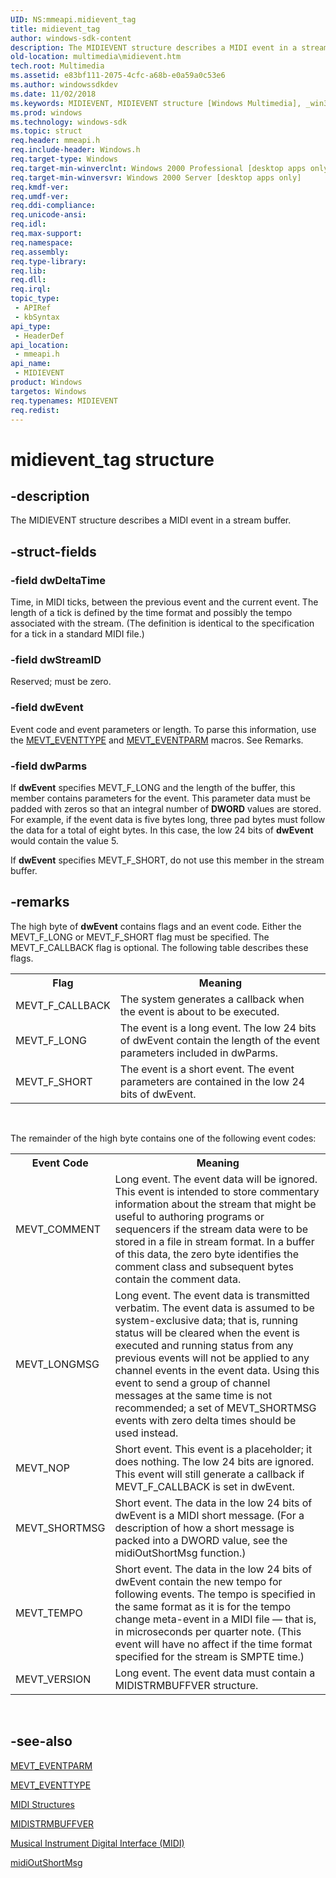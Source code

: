```yaml
---
UID: NS:mmeapi.midievent_tag
title: midievent_tag
author: windows-sdk-content
description: The MIDIEVENT structure describes a MIDI event in a stream buffer.
old-location: multimedia\midievent.htm
tech.root: Multimedia
ms.assetid: e83bf111-2075-4cfc-a68b-e0a59a0c53e6
ms.author: windowssdkdev
ms.date: 11/02/2018
ms.keywords: MIDIEVENT, MIDIEVENT structure [Windows Multimedia], _win32_MIDIEVENT_str, midievent_tag, mmeapi/MIDIEVENT, multimedia.midievent
ms.prod: windows
ms.technology: windows-sdk
ms.topic: struct
req.header: mmeapi.h
req.include-header: Windows.h
req.target-type: Windows
req.target-min-winverclnt: Windows 2000 Professional [desktop apps only]
req.target-min-winversvr: Windows 2000 Server [desktop apps only]
req.kmdf-ver: 
req.umdf-ver: 
req.ddi-compliance: 
req.unicode-ansi: 
req.idl: 
req.max-support: 
req.namespace: 
req.assembly: 
req.type-library: 
req.lib: 
req.dll: 
req.irql: 
topic_type:
 - APIRef
 - kbSyntax
api_type:
 - HeaderDef
api_location:
 - mmeapi.h
api_name:
 - MIDIEVENT
product: Windows
targetos: Windows
req.typenames: MIDIEVENT
req.redist: 
---
```


# midievent_tag structure


## -description



The MIDIEVENT structure describes a MIDI event in a stream buffer.




## -struct-fields




### -field dwDeltaTime

Time, in MIDI ticks, between the previous event and the current event. The length of a tick is defined by the time format and possibly the tempo associated with the stream. (The definition is identical to the specification for a tick in a standard MIDI file.)


### -field dwStreamID

Reserved; must be zero.


### -field dwEvent

Event code and event parameters or length. To parse this information, use the <a href="https://msdn.microsoft.com/ce2ca2b4-129c-4164-ad0c-de748b4a29aa">MEVT_EVENTTYPE</a> and <a href="https://msdn.microsoft.com/cabb6e1f-2a86-47eb-9bbb-1429cc56f485">MEVT_EVENTPARM</a> macros. See Remarks.
            


### -field dwParms

If <b>dwEvent</b> specifies MEVT_F_LONG and the length of the buffer, this member contains parameters for the event. This parameter data must be padded with zeros so that an integral number of <b>DWORD</b> values are stored. For example, if the event data is five bytes long, three pad bytes must follow the data for a total of eight bytes. In this case, the low 24 bits of <b>dwEvent</b> would contain the value 5.
            

If <b>dwEvent</b> specifies MEVT_F_SHORT, do not use this member in the stream buffer.
            


## -remarks



The high byte of <b>dwEvent</b> contains flags and an event code. Either the MEVT_F_LONG or MEVT_F_SHORT flag must be specified. The MEVT_F_CALLBACK flag is optional. The following table describes these flags.
      

<table>
<tr>
<th>Flag</th>
<th>Meaning</th>
</tr>
<tr>
<td>MEVT_F_CALLBACK</td>
<td>The system generates a callback when the event
              is about to be executed.
            </td>
</tr>
<tr>
<td>MEVT_F_LONG</td>
<td>The event is a long event. The low 24 bits of dwEvent contain the length of the event parameters included in dwParms.
            </td>
</tr>
<tr>
<td>MEVT_F_SHORT</td>
<td>The event is a short event. The event parameters are contained in the low 24 bits of dwEvent.</td>
</tr>
</table>
 

The remainder of the high byte contains one of the following event codes:
      

<table>
<tr>
<th>Event Code</th>
<th>Meaning</th>
</tr>
<tr>
<td>MEVT_COMMENT</td>
<td>Long event. The event data will be ignored. This event is intended to store commentary information about the stream that might be useful to authoring programs or sequencers if the stream data were to be stored in a file in stream format. In a buffer of this data, the zero byte identifies the comment class and subsequent bytes contain the comment data. </td>
</tr>
<tr>
<td>MEVT_LONGMSG</td>
<td>Long event. The event data is transmitted verbatim. The event data is assumed to be system-exclusive data; that is, running status will be cleared when the event is executed and running status from any previous events will not be applied to any channel events in the event data. Using this event to send a group of channel messages at the same time is not recommended; a set of MEVT_SHORTMSG events with zero delta times should be used instead.</td>
</tr>
<tr>
<td>MEVT_NOP</td>
<td>Short event. This event is a placeholder; it does nothing. The low 24 bits are ignored. This event will still generate a callback if MEVT_F_CALLBACK is set in dwEvent.</td>
</tr>
<tr>
<td>MEVT_SHORTMSG</td>
<td>Short event. The data in the low 24 bits of dwEvent is a MIDI short message. (For a description of how a short message is packed into a DWORD value, see the midiOutShortMsg function.)</td>
</tr>
<tr>
<td>MEVT_TEMPO</td>
<td>Short event. The data in the low 24 bits of dwEvent contain the new tempo for following events. The tempo is specified in the same format as it is for the tempo change meta-event in a MIDI file — that is, in microseconds per quarter note. (This event will have no affect if the time format specified for the stream is SMPTE time.)</td>
</tr>
<tr>
<td>MEVT_VERSION</td>
<td>Long event. The event data must contain a MIDISTRMBUFFVER structure.</td>
</tr>
</table>
 




## -see-also




<a href="https://msdn.microsoft.com/cabb6e1f-2a86-47eb-9bbb-1429cc56f485">MEVT_EVENTPARM</a>



<a href="https://msdn.microsoft.com/ce2ca2b4-129c-4164-ad0c-de748b4a29aa">MEVT_EVENTTYPE</a>



<a href="https://msdn.microsoft.com/48c775df-a7f9-49f7-a2e3-74210cf1af4a">MIDI Structures</a>



<a href="https://msdn.microsoft.com/15ab90b0-2ef2-45c8-b1a8-aa52a549c772">MIDISTRMBUFFVER</a>



<a href="https://msdn.microsoft.com/5c81e1dc-ee6b-4a59-8992-8ec869264d4f">Musical Instrument Digital Interface (MIDI)</a>



<a href="https://msdn.microsoft.com/b46d342a-7bfc-495a-98d3-e0c93ae4fd59">midiOutShortMsg</a>
 

 

